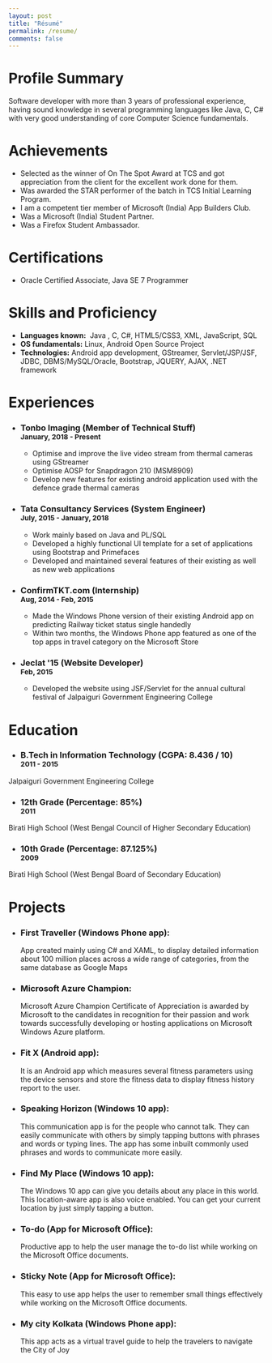 ```yaml
---
layout: post
title: "Résumé"
permalink: /resume/
comments: false
---
```


# Profile Summary
Software developer with more than 3 years of professional experience, having sound knowledge in several programming languages like Java, C, C# with very good understanding of core Computer Science fundamentals.

# Achievements
* Selected as the winner of On The Spot Award at TCS and got appreciation from the client for the excellent work done for them.
* Was awarded the STAR performer of the batch in TCS Initial Learning Program.
* I am a competent tier member of Microsoft (India) App Builders Club.
* Was a Microsoft (India) Student Partner.
* Was a Firefox Student Ambassador.

# Certifications
* Oracle Certified Associate, Java SE 7 Programmer

# Skills and Proficiency
* **Languages known:** ​ Java , C, C#, HTML5/CSS3, XML, JavaScript, SQL
* **OS fundamentals:​** Linux, Android Open Source Project
* **Technologies:​** Android app development, GStreamer, Servlet/JSP/JSF, JDBC,
DBMS/MySQL/Oracle, Bootstrap, JQUERY, AJAX, .NET framework

# Experiences
* ### Tonbo Imaging (Member of Technical Stuff) <br><sup>January, 2018 - Present</sup>
    * Optimise and improve the live video stream from thermal cameras using GStreamer
    * Optimise AOSP for Snapdragon 210 (MSM8909) 
    * Develop new features for existing android application used with the defence grade thermal cameras

* ### Tata Consultancy Services (System Engineer) <br><sup>July, 2015 - January, 2018</sup>
    * Work mainly based on Java and PL/SQL
    * Developed a highly functional UI template for a set of applications using Bootstrap and Primefaces
    * Developed and maintained several features of their existing as well as new web applications

* ### ConfirmTKT.com (Internship) <br><sup>Aug, 2014 - Feb, 2015</sup>
    * Made the Windows Phone version of their existing Android app on predicting Railway ticket status single handedly
    * Within two months, the Windows Phone app featured as one of the top apps in travel category on the Microsoft Store

* ### Jeclat '15 (Website Developer) <br><sup>Feb, 2015</sup>
    * Developed the website using JSF/Servlet for the annual cultural festival of Jalpaiguri Government Engineering College

# Education
* ### B.Tech in Information Technology (CGPA: 8.436 / 10) <br><sup>2011 - 2015</sup>
Jalpaiguri Government Engineering College
* ### 12th Grade (Percentage: 85%) <br><sup>2011</sup>
Birati High School (West Bengal Council of Higher Secondary Education)
* ### 10th Grade (Percentage: 87.125%) <br><sup>2009</sup>
Birati High School (West Bengal Board of Secondary Education)

# Projects
* ### First Traveller (Windows Phone app):
    App created mainly using C# and XAML, to display detailed information about 100 million places across a wide range of categories, from the same database as Google Maps
* ### Microsoft Azure Champion:
    Microsoft Azure Champion Certificate of Appreciation is awarded by Microsoft to the candidates in recognition for their passion and work towards successfully developing or hosting applications on Microsoft Windows Azure platform.
* ### Fit X (Android app):
    It is an Android app which measures several fitness parameters using the device sensors and store the fitness data to display fitness history report to the user.
* ### Speaking Horizon (Windows 10 app):
    This communication app is for the people who cannot talk. They can easily communicate with others by simply tapping buttons with phrases and words or typing lines. The app has some inbuilt commonly used phrases and words to communicate more easily.
* ### Find My Place (Windows 10 app):
    The Windows 10 app can give you details about any place in this world. This location-aware app is also voice enabled. You can get your current location by just simply tapping a button.
* ### To-do (App for Microsoft Office):
    Productive app to help the user manage the to-do list while working on the Microsoft Office documents.
* ### Sticky Note (App for Microsoft Office):
    This easy to use app helps the user to remember small things effectively while working on the Microsoft Office documents.
* ### My city Kolkata (Windows Phone app):
    This app acts as a virtual travel guide to help the travelers to navigate the City of Joy